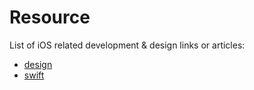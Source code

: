 # Resource
List of iOS related development &amp; design links or articles:

- [design](Design.md)
- [swift](Swift.md) 
